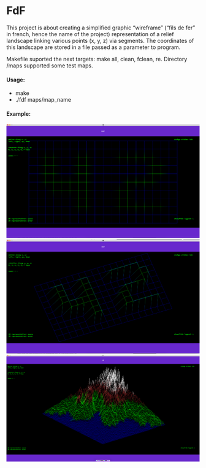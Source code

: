 # FdF

This project is about creating a simplified graphic “wireframe” (“fils de fer” in french, hence the name of the project) representation of a relief landscape linking various points (x, y, z) via segments. The coordinates of this landscape are stored in a file passed as a parameter to program.

Makefile suported the next targets: make all, clean, fclean, re.
Directory /maps supported some test maps.

#### Usage:
+ make
+ ./fdf maps/map_name

#### Example:
![2D image of 42](https://github.com/ishtvan-lucor/FdF/blob/master/img/42%202D.png?raw=true "42 2D")
![3D image of 42](https://github.com/ishtvan-lucor/FdF/blob/master/img/42%203D.png?raw=true "42 3D")
![3D image of mountain](https://github.com/ishtvan-lucor/FdF/blob/master/img/Mountin%203D.png?raw=true "t1.fdf")
